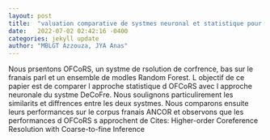 ```yaml
---
layout: post
title:  "valuation comparative de systmes neuronal et statistique pour la rsolution de corfrence en langage parl"
date:   2022-07-02 02:42:16 -0400
categories: jekyll update
author: "MBLGT Azzouza, JYA Anas"
---
```

Nous prsentons OFCoRS, un systme de rsolution de corfrence, bas sur le franais parl et un ensemble de modles Random Forest. L objectif de ce papier est de comparer l approche statistique d OFCoRS avec l approche neuronale du systme DeCoFre. Nous soulignons particulirement les similarits et diffrences entre les deux systmes. Nous comparons ensuite leurs performances sur le corpus franais ANCOR et observons que les performances d OFCoRS s  approchent de  Cites: Higher-order Coreference Resolution with Coarse-to-fine Inference